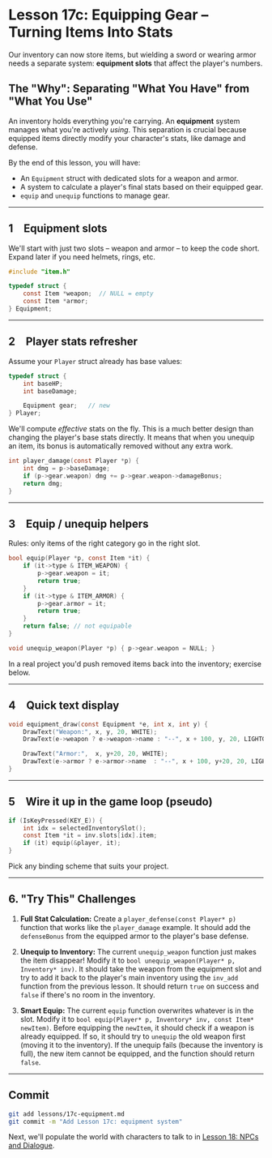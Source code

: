 # Lesson 17c: Equipping Gear – Turning Items Into Stats

Our inventory can now store items, but wielding a sword or wearing armor needs a separate system: **equipment slots** that affect the player's numbers.

## The "Why": Separating "What You Have" from "What You Use"

An inventory holds everything you're carrying. An **equipment** system manages what you're actively *using*. This separation is crucial because equipped items directly modify your character's stats, like damage and defense.

By the end of this lesson, you will have:
- An `Equipment` struct with dedicated slots for a weapon and armor.
- A system to calculate a player's final stats based on their equipped gear.
- `equip` and `unequip` functions to manage gear.

---
## 1 Equipment slots
We'll start with just two slots – weapon and armor – to keep the code short.  Expand later if you need helmets, rings, etc.

```c
#include "item.h"

typedef struct {
    const Item *weapon;  // NULL = empty
    const Item *armor;
} Equipment;
```

---
## 2 Player stats refresher
Assume your `Player` struct already has base values:
```c
typedef struct {
    int baseHP;
    int baseDamage;

    Equipment gear;   // new
} Player;
```
We'll compute *effective* stats on the fly. This is a much better design than changing the player's base stats directly. It means that when you unequip an item, its bonus is automatically removed without any extra work.

```c
int player_damage(const Player *p) {
    int dmg = p->baseDamage;
    if (p->gear.weapon) dmg += p->gear.weapon->damageBonus;
    return dmg;
}
```

---
## 3 Equip / unequip helpers
Rules: only items of the right category go in the right slot.

```c
bool equip(Player *p, const Item *it) {
    if (it->type & ITEM_WEAPON) {
        p->gear.weapon = it;
        return true;
    }
    if (it->type & ITEM_ARMOR) {
        p->gear.armor = it;
        return true;
    }
    return false; // not equipable
}

void unequip_weapon(Player *p) { p->gear.weapon = NULL; }
```
In a real project you'd push removed items back into the inventory; exercise below.

---
## 4 Quick text display
```c
void equipment_draw(const Equipment *e, int x, int y) {
    DrawText("Weapon:", x, y, 20, WHITE);
    DrawText(e->weapon ? e->weapon->name : "--", x + 100, y, 20, LIGHTGRAY);

    DrawText("Armor:",  x, y+20, 20, WHITE);
    DrawText(e->armor ? e->armor->name  : "--", x + 100, y+20, 20, LIGHTGRAY);
}
```

---
## 5 Wire it up in the game loop (pseudo)
```c
if (IsKeyPressed(KEY_E)) {
    int idx = selectedInventorySlot();
    const Item *it = inv.slots[idx].item;
    if (it) equip(&player, it);
}
```
Pick any binding scheme that suits your project.

---
## 6. "Try This" Challenges

1.  **Full Stat Calculation:** Create a `player_defense(const Player* p)` function that works like the `player_damage` example. It should add the `defenseBonus` from the equipped armor to the player's base defense.

2.  **Unequip to Inventory:** The current `unequip_weapon` function just makes the item disappear! Modify it to `bool unequip_weapon(Player* p, Inventory* inv)`. It should take the weapon from the equipment slot and try to add it back to the player's main inventory using the `inv_add` function from the previous lesson. It should return `true` on success and `false` if there's no room in the inventory.

3.  **Smart Equip:** The current `equip` function overwrites whatever is in the slot. Modify it to `bool equip(Player* p, Inventory* inv, const Item* newItem)`. Before equipping the `newItem`, it should check if a weapon is already equipped. If so, it should try to `unequip` the old weapon first (moving it to the inventory). If the unequip fails (because the inventory is full), the new item cannot be equipped, and the function should return `false`.

---
## Commit
```bash
git add lessons/17c-equipment.md
git commit -m "Add Lesson 17c: equipment system"
```
Next, we'll populate the world with characters to talk to in [Lesson 18: NPCs and Dialogue](18-npcs-dialogue.md).
